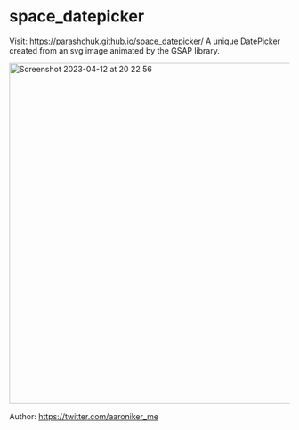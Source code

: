 # space_datepicker

Visit: https://parashchuk.github.io/space_datepicker/
A unique DatePicker created from an svg image animated by the GSAP library.

<img width="611" alt="Screenshot 2023-04-12 at 20 22 56" src="https://user-images.githubusercontent.com/61597780/231550108-b4ec00cd-3e14-439d-8a58-c42accd83155.png">


Author: https://twitter.com/aaroniker_me

